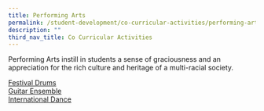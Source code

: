 ```yaml
---
title: Performing Arts
permalink: /student-development/co-curricular-activities/performing-arts/
description: ""
third_nav_title: Co Curricular Activities
---
```

Performing Arts instill in students a sense of graciousness and an appreciation for the rich culture and heritage of a multi-racial society.

[Festival Drums](/files/CCA2023/festival-drums-poster-2023.pdf) <br>
[Guitar Ensemble](/files/CCA2023/ge-infographic-publicity2023.pdf) <br>
[International Dance](/files/CCA2023/dance-poster-2023.pdf) <br>